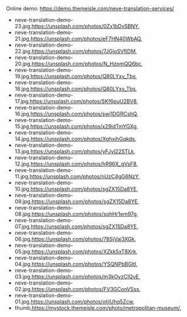 Online demo: https://demo.themeisle.com/neve-translation-services/



- neve-translation-demo-23.jpg,https://unsplash.com/photos/0Zx1bDv5BNY,
- neve-translation-demo-21.jpg,https://unsplash.com/photos/eF7HN40WbAQ,
- neve-translation-demo-22.jpg,https://unsplash.com/photos/7JGjoSVfIDM,
- neve-translation-demo-20.jpg,https://unsplash.com/photos/N_HzomQQ6bc,
- neve-translation-demo-19.jpg,https://unsplash.com/photos/Q80LYxv_Tbs,
- neve-translation-demo-18.jpg,https://unsplash.com/photos/Q80LYxv_Tbs,
- neve-translation-demo-17.jpg,https://unsplash.com/photos/SKf6puU2BV8,
- neve-translation-demo-16.jpg,https://unsplash.com/photos/swi1DGRCshQ,
- neve-translation-demo-15.jpg,https://unsplash.com/photos/x29idTmYGXg,
- neve-translation-demo-14.jpg,https://unsplash.com/photos/XghxihGqkds,
- neve-translation-demo-13.jpg,https://unsplash.com/photos/yFJyI22STLk,
- neve-translation-demo-12.jpg,https://unsplash.com/photos/hR96X_gVsF8,
- neve-translation-demo-11.jpg,https://unsplash.com/photos/nUzC4gG6NzY,
- neve-translation-demo-10.jpg,https://unsplash.com/photos/sgZX15Da8YE,
- neve-translation-demo-09.jpg,https://unsplash.com/photos/sgZX15Da8YE,
- neve-translation-demo-08.jpg,https://unsplash.com/photos/sohHr1em97g,
- neve-translation-demo-07.jpg,https://unsplash.com/photos/sgZX15Da8YE,
- neve-translation-demo-06.jpg,https://unsplash.com/photos/78SjVaj3XGk,
- neve-translation-demo-05.jpg,https://unsplash.com/photos/XZkk5xT8Xrk,
- neve-translation-demo-04.jpg,https://unsplash.com/photos/YSQNPbBGltI,
- neve-translation-demo-03.jpg,https://unsplash.com/photos/m3kOyzCIQvE,
- neve-translation-demo-02.jpg,https://unsplash.com/photos/FV3GConVSss,
- neve-translation-demo-01.jpg,https://unsplash.com/photos/otjiUhq5Zcw,
- thumb,https://mystock.themeisle.com/photo/metropolitan-museum/,
